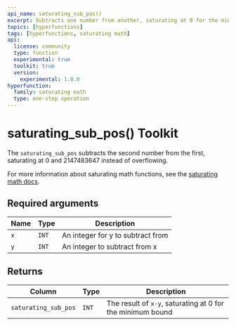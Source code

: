 ```yaml
---
api_name: saturating_sub_pos()
excerpt: Subtracts one number from another, saturating at 0 for the minimum bound
topics: [hyperfunctions]
tags: [hyperfunctions, saturating math]
api:
  license: community
  type: function
  experimental: true
  toolkit: true
  version:
    experimental: 1.8.0
hyperfunction:
  family: saturating math
  type: one-step operation
---
```


# saturating_sub_pos()  <Tag type="toolkit">Toolkit</Tag><Tag type="experimental-toolkit" content="Experimental" />

The `saturating_sub_pos` subtracts the second number from the first, saturating at 0 and 2147483647 instead of overflowing.

For more information about saturating math functions, see the
[saturating math docs][saturating-math-docs].

## Required arguments

|Name|Type|Description|
|-|-|-|
|`x`|`INT`| An integer for y to subtract from |
|`y`|`INT`| An integer to subtract from x |

## Returns

|Column|Type|Description|
|-|-|-|
|`saturating_sub_pos` |`INT`| The result of `x-y`, saturating at 0 for the minimum bound |

[saturating-math-docs]: /api/:currentVersion:/hyperfunctions/saturating_math/
